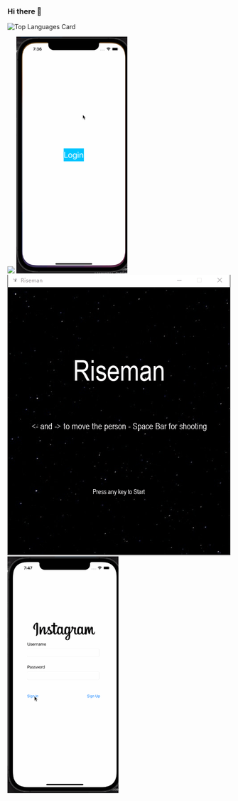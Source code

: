 ### Hi there 👋

<!--
**ZhanpZ/ZhanpZ** is a ✨ _special_ ✨ repository because its `README.md` (this file) appears on your GitHub profile.

Here are some ideas to get you started:

- 🔭 I’m currently working on ...
- 🌱 I’m currently learning ...
- 👯 I’m looking to collaborate on ...
- 🤔 I’m looking for help with ...
- 💬 Ask me about ...
- 📫 How to reach me: ...
- 😄 Pronouns: ...
- ⚡ Fun fact: ...
-->

![Top Languages Card](https://github-readme-stats.vercel.app/api/top-langs/?username=ZhanpZ&layout=compact)

<img src="https://github.com/ZhanpZ/Flix/blob/master/FlixP1.gif" width=250> <img src="https://github.com/ZhanpZ/Twitter_API_APP/blob/master/TwitterDemo.gif" width=250><br> <img src="https://github.com/ZhanpZ/Riseman/blob/main/Riseman%20Demo.gif"> <img src="https://github.com/ZhanpZ/Parstagram/blob/master/ParasDemo.gif" width=250> 
